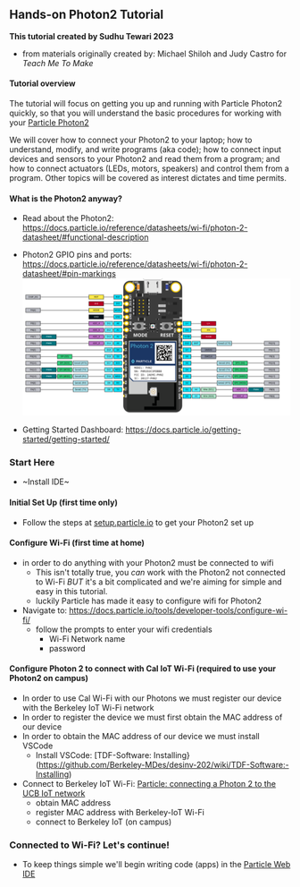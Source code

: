 ## Hands-on Photon2 Tutorial

**This tutorial created by Sudhu Tewari 2023**
 - from materials originally created by: Michael Shiloh and Judy Castro for *Teach Me To Make*

#### Tutorial overview
The tutorial will focus on getting you up and running with Particle Photon2 quickly, so that you will understand the basic procedures for working with your [Particle Photon2](https://docs.particle.io/photon-2/)

We will cover how to connect your Photon2 to your laptop; how to understand, modify, and write programs (aka code); how to connect input devices and sensors to your Photon2 and read them from a program; and how to connect actuators (LEDs, motors, speakers) and control them from a program. Other topics will be covered as interest dictates and time permits.

#### What is the Photon2 anyway?
 - Read about the Photon2: https://docs.particle.io/reference/datasheets/wi-fi/photon-2-datasheet/#functional-description

 - Photon2 GPIO pins and ports: https://docs.particle.io/reference/datasheets/wi-fi/photon-2-datasheet/#pin-markings
 ![photon-2-pinout](/images/photon-2-pinout.svg)

- Getting Started Dashboard: https://docs.particle.io/getting-started/getting-started/

### Start Here

- ~Install IDE~

#### Initial Set Up (first time only)
- Follow the steps at [setup.particle.io](https://setup.particle.io/)
  to get your Photon2 set up

#### Configure Wi-Fi (first time at home)
- in order to do anything with your Photon2 must be connected to wifi
  - This isn't totally true, you _can_ work with the Photon2 not connected to Wi-Fi _BUT_ it's a bit complicated and we're aiming for simple and easy in this tutorial.
  - luckily Particle has made it easy to configure wifi for Photon2
- Navigate to: https://docs.particle.io/tools/developer-tools/configure-wi-fi/
  - follow the prompts to enter your wifi credentials
     - Wi-Fi Network name
     - password

#### Configure Photon 2 to connect with Cal IoT Wi-Fi (required to use your Photon2 on campus)
  - In order to use Cal Wi-Fi with our Photons we must register our device with the Berkeley IoT Wi-Fi network
  - In order to register the device we must first obtain the MAC address of our device
  - In order to obtain the MAC address of our device we must install VSCode
    - Install VSCode: [TDF-Software: Installing}(https://github.com/Berkeley-MDes/desinv-202/wiki/TDF-Software:-Installing)
  - Connect to Berkeley IoT Wi-Fi: [Particle: connecting a Photon 2 to the UCB IoT network](https://github.com/Berkeley-MDes/desinv-202/wiki/Particle:-connecting-a-Photon-2-to-the-UCB-IoT-network)
     - obtain MAC address 
     - register MAC address with Berkeley-IoT Wi-Fi
     - connect to Berkeley IoT (on campus)

### Connected to Wi-Fi? Let's continue!

- To keep things simple we'll begin writing code (apps) in the [Particle Web IDE](https://build.particle.io/build/new)


